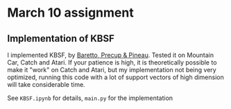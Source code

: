 # March 10 assignment

## Implementation of KBSF

I implemented KBSF, by [Baretto, Precup & Pineau](http://jmlr.org/papers/volume17/13-134/13-134.pdf). Tested it on Mountain Car, Catch and Atari. If your patience is high, it is theoretically possible to make it "work" on Catch and Atari, but my implementation not being very optimized, running this code with a lot of support vectors of high dimension will take considerable time.


See `KBSF.ipynb` for details, `main.py` for the implementation